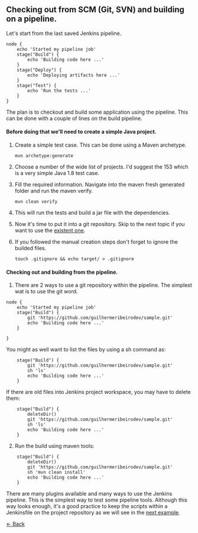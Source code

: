 ## Checking out from SCM (Git, SVN) and building on a pipeline.

Let's start from the last saved Jenkins pipeline.


```
node {
    echo 'Started my pipeline job'
    stage("Build") {
        echo 'Building code here ...'
    }
    stage("Deploy") {
        echo 'Deploying artifacts here ...'
    }
    stage("Test") {
        echo 'Run the tests ...'
    }
}
```

The plan is to checkout and build some application using the pipeline. This can be done with
a couple of lines on the build pipeline.

#### Before doing that we'll need to create a simple Java project.

1. Create a simple test case. This can be done using a Maven archetype. 

	`mvn archetype:generate`

2. Choose a number of the wide list of projects. I'd suggest the 153 which is a very simple Java 1.8 test case.

3. Fill the required information. Navigate into the maven fresh generated folder and run the maven verify.

	`mvn clean verify`

4. This will run the tests and build a jar file with the dependencies.

5. Now it's time to put it into a git repository. Skip to the next topic if you want to use the [existent one](https://github.com/guilhermeribeirodev/sample). 

6. If you followed the manual creation steps don't forget to ignore the builded files.

	`touch .gitignore && echo target/ > .gitignore`


#### Checking out and building from the pipeline.

1. There are 2 ways to use a git repository within the pipeline. The simplest wat is to use the git word.

```
node {
    echo 'Started my pipeline job'
    stage("Build") {
        git 'https://github.com/guilhermeribeirodev/sample.git'
        echo 'Building code here ...'
    }
  
}
```

You might as well want to list the files by using a sh command as:

```
    stage("Build") {
        git 'https://github.com/guilhermeribeirodev/sample.git'
        sh 'ls'
        echo 'Building code here ...'
    }
```
If there are old files into Jenkins project workspace, you may have to delete them:
```
    stage("Build") {
        deleteDir()
        git 'https://github.com/guilhermeribeirodev/sample.git'
        sh 'ls'
        echo 'Building code here ...'
    }
```
2. Run the build using maven tools:

```
    stage("Build") {
        deleteDir()
        git 'https://github.com/guilhermeribeirodev/sample.git'
        sh 'mvn clean install'
        echo 'Building code here ...'
    }
```

There are many plugins available and many ways to use the Jenkins pipeline. This is the simplest way to test some pipeline tools. Although this way looks enough, it's a good practice to keep the scripts within a Jenkinsfile on the project repository as we will see in the [next example](scm-jenkinsfile.md).

[<- Back](README.md)
